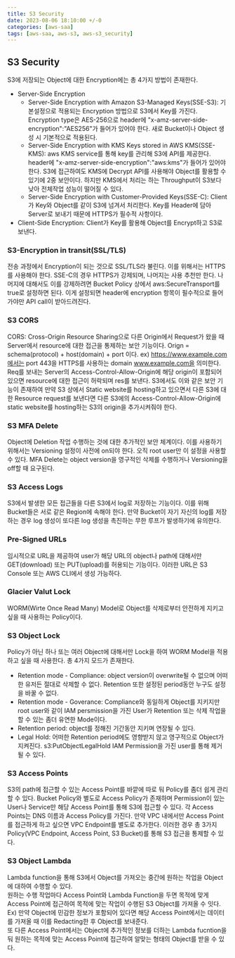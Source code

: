 ```yaml
---
title: S3 Security
date: 2023-08-06 18:10:00 +/-0
categories: [aws-saa]
tags: [aws-saa, aws-s3, aws-s3_security]
---
```


## S3 Security

S3에 저장되는 Object에 대한 Encryption에는 총 4가지 방법이 존재한다.

- Server-Side Encryption
  - Server-Side Encryption with Amazon S3-Managed Keys(SSE-S3): 기본설정으로 적용되는 Encryption 방법으로 S3에서 Key를 가진다.
    Encryption type은 AES-256으로 header에 "x-amz-server-side-encryption":"AES256"가 들어가 있어야 한다.
    새로 Bucket이나 Object 생성 시 기본적으로 적용된다.
  - Server-Side Encryption with KMS Keys stored in AWS KMS(SSE-KMS): aws KMS service를 통해 key를 관리해 S3에 API를 제공한다.
    header에 "x-amz-server-side-encryption":"aws:kms"가 들어가 있어야 한다.
    S3에 접근하여도 KMS에 Decrypt API를 사용해야 Object를 활용할 수 있기에 2중 보안이다. 하지만 KMS에서 처리는 하는 Throughput이 S3보다 낮아 전체작업 성능이 떨어질 수 있다.
  - Server-Side Encryption with Customer-Provided Keys(SSE-C): Client가 Key와 Object를 같이 S3에 넘겨서 처리한다.
    Key를 Header에 담아 Server로 보내기 때문에 HTTPS가 필수적 사항이다.
- Client-Side Encryption: Client가 Key를 활용해 Object를 Encrypt하고 S3로 보낸다.

### S3-Encryption in transit(SSL/TLS)

전송 과정에서 Encryption이 되는 것으로 SSL/TLS라 불린다. 이를 위해서는 HTTPS를 사용해야 한다.
SSE-C의 경우 HTTPS가 강제되며, 나머지는 사용 추천만 한다.
나머지에 대해서도 이를 강제하려면 Bucket Policy 상에서 aws:SecureTransport를 true로 설정하면 된다. 이게 설정되면 header에 encryption 항목이 필수적으로 들어가야만 API call이 받아드려진다.

### S3 CORS

CORS: Cross-Origin Resource Sharing으로 다른 Origin에서 Request가 왔을 때 Server에서 resource에 대한 접근을 통제하는 보안 기능이다.
Orign = schema(protocol) + host(domain) + port 이다. ex) https://www.example.com에서는 port 443을 HTTPS를 사용하는 domain www.example.com을 의미한다.
Req를 보내는 Server의 Access-Control-Allow-Origin에 해당 origin이 포함되어 있으면 resource에 대한 접근이 허락되며 res를 보낸다.
S3에서도 이와 같은 보안 기능이 존재하여 만약 S3 상에서 Static website를 hosting하고 있으면서 다른 S3에 대한 Resource request를 보낸다면 다른 S3에의 Access-Control-Allow-Origin에 static website를 hosting하는 S3의 origin을 추가시켜줘야 한다.

### S3 MFA Delete

Object에 Deletion 작업 수행하는 것에 대한 추가적인 보안 체계이다. 이를 사용하기 위해서는 Versioning 설정이 사전에 on되야 한다.
오직 root user만 이 설정을 사용할 수 있다.
MFA Delete는 object version을 영구적인 삭제를 수행하거나 Versioning을 off할 때 요구된다.

### S3 Access Logs

S3에서 발생한 모든 접근들을 다른 S3에서 log로 저장하는 기능이다. 이를 위해 Bucket들은 서로 같은 Region에 속해야 한다.
만약 Bucket이 자기 자신의 log를 저장하는 경우 log 생성이 또다른 log 생성을 촉진하는 무한 루프가 발생하기에 유의한다.

### Pre-Signed URLs

임시적으로 URL을 제공하여 user가 해당 URL의 object나 path에 대해서만 GET(download) 또는 PUT(upload)를 허용되는 기능이다.
이러한 URL은 S3 Console 또는 AWS CLI에서 생성 가능하다.

### Glacier Valut Lock

WORM(Wirte Once Read Many) Model로 Object를 삭제로부터 안전하게 지키고 싶을 때 사용하는 Policy이다.

### S3 Object Lock

Policy가 아닌 하나 또는 여러 Object에 대해서만 Lock을 하여 WORM Model을 적용하고 싶을 때 사용한다.
총 4가지 모드가 존재한다.

- Retention mode - Compliance: object version이 overwrite될 수 없으며 어떠한 유저든 절대로 삭제할 수 없다. Retention 또한 설정된 period동안 누구도 설정을 바꿀 수 없다.
- Retention mode - Goverance: Compliance와 동일하게 Object를 지키지만 root user와 같이 IAM persmission을 가진 User가 Retention 또는 삭제 작업을 할 수 있는 좀더 유연한 Mode이다.
- Retention period: object를 정해진 기간동안 지키며 연장될 수 있다.
- Legal Hold: 어떠한 Retention period에도 영향받지 않고 영구적으로 Object가 지켜진다. s3:PutObjectLegalHold IAM Permission을 가진 user를 통해 제거 될 수 있다.

### S3 Access Points

S3의 path에 접근할 수 있는 Access Point를 바깥에 따로 둬 Policy를 좀더 쉽게 관리할 수 있다.
Bucket Policy와 별도로 Access Policy가 존재하며 Permission이 있는 User나 Service만 해당 Access Point를 통해 S3에 접근할 수 있다.
각 Access Points는 DNS 이름과 Access Policy를 가진다.
만약 VPC 내에서만 Access Point를 접근하게 하고 싶으면 VPC Endpoint를 별도로 추가한다. 이러한 경우 총 3가지 Policy(VPC Endpoint, Access Point, S3 Bucket)를 통해 S3 접근을 통제할 수 있다.

### S3 Object Lambda

Lambda function을 통해 S3에서 Object를 가져오는 중간에 원하는 작업을 Object에 대하여 수행할 수 있다.  
원하는 수행 작업마다 Access Point와 Lambda Function을 두면 목적에 맞게 Access Point에 접근하여 목적에 맞는 작업이 수행된 S3 Object를 가져올 수 잇다.  
Ex)
만약 Object에 민감한 정보가 포함되어 있다면 해당 Access Point에서는 데이터를 가져올 때 이를 Redacting한 후 Object를 보내준다.  
또 다른 Access Point에서는 Object에 추가적인 정보를 더하는 Lambda fucntion을 둬 원하는 목적에 맞는 Access Point에 접근하여 알맞는 형태의 Object를 받을 수 있다.
